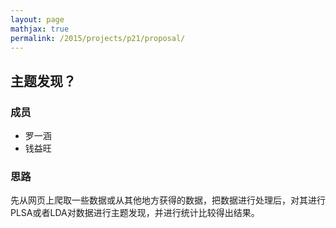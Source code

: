 ```yaml
---
layout: page
mathjax: true
permalink: /2015/projects/p21/proposal/
---
```


## 主题发现？

### 成员

- 罗一涵
- 钱益旺

### 思路

先从网页上爬取一些数据或从其他地方获得的数据，把数据进行处理后，对其进行PLSA或者LDA对数据进行主题发现，并进行统计比较得出结果。
